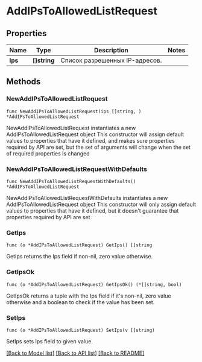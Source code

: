 # AddIPsToAllowedListRequest

## Properties

Name | Type | Description | Notes
------------ | ------------- | ------------- | -------------
**Ips** | **[]string** | Список разрешенных IP-адресов. | 

## Methods

### NewAddIPsToAllowedListRequest

`func NewAddIPsToAllowedListRequest(ips []string, ) *AddIPsToAllowedListRequest`

NewAddIPsToAllowedListRequest instantiates a new AddIPsToAllowedListRequest object
This constructor will assign default values to properties that have it defined,
and makes sure properties required by API are set, but the set of arguments
will change when the set of required properties is changed

### NewAddIPsToAllowedListRequestWithDefaults

`func NewAddIPsToAllowedListRequestWithDefaults() *AddIPsToAllowedListRequest`

NewAddIPsToAllowedListRequestWithDefaults instantiates a new AddIPsToAllowedListRequest object
This constructor will only assign default values to properties that have it defined,
but it doesn't guarantee that properties required by API are set

### GetIps

`func (o *AddIPsToAllowedListRequest) GetIps() []string`

GetIps returns the Ips field if non-nil, zero value otherwise.

### GetIpsOk

`func (o *AddIPsToAllowedListRequest) GetIpsOk() (*[]string, bool)`

GetIpsOk returns a tuple with the Ips field if it's non-nil, zero value otherwise
and a boolean to check if the value has been set.

### SetIps

`func (o *AddIPsToAllowedListRequest) SetIps(v []string)`

SetIps sets Ips field to given value.



[[Back to Model list]](../README.md#documentation-for-models) [[Back to API list]](../README.md#documentation-for-api-endpoints) [[Back to README]](../README.md)


